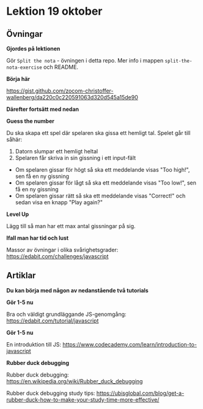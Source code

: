 # Lektion 19 oktober

## Övningar

**Gjordes på lektionen**

Gör `Split the nota` - övningen i detta repo. Mer info i mappen `split-the-nota-exercise` och README.

**Börja här**

https://gist.github.com/zocom-christoffer-wallenberg/da220c0c220591063d320d545a15de90

**Därefter fortsätt med nedan**

**Guess the number**

Du ska skapa ett spel där spelaren ska gissa ett hemligt tal.
Spelet går till såhär:

1. Datorn slumpar ett hemligt heltal
2. Spelaren får skriva in sin gissning i ett input-fält
  - Om spelaren gissar för högt så ska ett meddelande visas "Too high!", sen få en ny gissning
  - Om spelaren gissar för lågt så ska ett meddelande visas "Too low!", sen få en ny gissning
  - Om spelaren gissar rätt så ska ett meddelande visas "Correct!" och sedan visa en knapp "Play again?"

**Level Up**

Lägg till så man har ett max antal gissningar på sig.

**Ifall man har tid och lust**

Massor av övningar i olika svårighetsgrader: https://edabit.com/challenges/javascript

## Artiklar

**Du kan börja med någon av nedanstående två tutorials**

**Gör 1-5 nu**

Bra och väldigt grundläggande JS-genomgång: https://edabit.com/tutorial/javascript

**Gör 1-5 nu**

En introduktion till JS: https://www.codecademy.com/learn/introduction-to-javascript


**Rubber duck debugging**

Rubber duck debugging: https://en.wikipedia.org/wiki/Rubber_duck_debugging

Rubber duck debugging study tips: https://ubisglobal.com/blog/get-a-rubber-duck-how-to-make-your-study-time-more-effective/